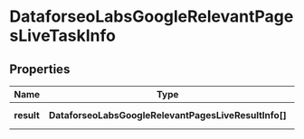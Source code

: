 # DataforseoLabsGoogleRelevantPagesLiveTaskInfo

## Properties

| Name | Type | Description | Notes |
|------------ | ------------- | ------------- | -------------|
**result** | **DataforseoLabsGoogleRelevantPagesLiveResultInfo[]** | array of results |[optional]|